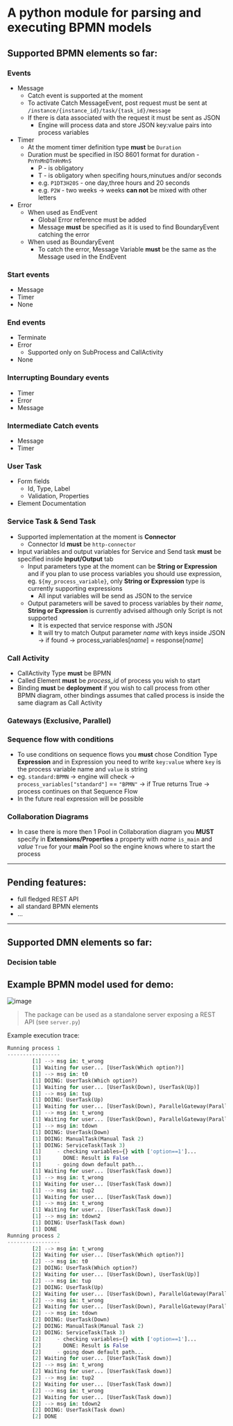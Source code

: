 # A python module for parsing and executing BPMN models

## Supported BPMN elements so far:

### Events
- Message 
    - Catch event is supported at the moment
    - To activate Catch MessageEvent, post request must be sent at `/instance/{instance_id}/task/{task_id}/message`
    - If there is data associated with the request it must be sent as JSON 
        - Engine will process data and store JSON key:value pairs into process variables
- Timer
    - At the moment timer definition type **must** be `Duration`
    - Duration must be specified in ISO 8601 format for duration - `PnYnMnDTnHnMnS`
        - P - is obligatory
        - T - is obligatory when specifing hours,minutues and/or seconds
        - e.g. `P1DT3H20S` - one day,three hours and 20 seconds
        - e.g. `P2W` - two weeks -> weeks **can not** be mixed with other letters
- Error
    - When used as EndEvent 
        - Global Error reference must be added 
        - Message **must** be specified as it is used to find BoundaryEvent catching the error
    - When used as BoundaryEvent
        - To catch the error, Message Variable **must** be the same as the Message used in the EndEvent

### Start events
- Message
- Timer
- None

### End events
- Terminate
- Error
    - Supported only on SubProcess and CallActivity
- None

### Interrupting Boundary events
- Timer
- Error 
- Message

### Intermediate Catch events
- Message
- Timer

### User Task
- Form fields
    - Id, Type, Label
    - Validation, Properties
- Element Documentation 

### Service Task & Send Task
- Supported implementation at the moment is **Connector**
    - Connector Id **must** be `http-connector`
- Input variables and output variables for Service and Send task **must** be specified inside **Input/Output** tab
    - Input parameters type at the moment can be **String or Expression** and if you plan to use process variables you should use expression, eg. `${my_process_variable}`, only **String or Expression** type is currently supporting expressions
        - All input variables will be send as JSON to the service  
    - Output parameters will be saved to process variables by their _name_, **String or Expression** is currently advised although only Script is not supported 
        - It is expected that service response with JSON
        - It will try to match Output parameter _name_ with keys inside JSON -> if found -> process_variables\[_name_] = response\[_name_]

### Call Activity
- CallActivity Type **must** be BPMN
- Called Element **must** be *process_id* of process you wish to start
- Binding **must** be **deployment** if you wish to call process from other BPMN diagram, other bindings assumes that called process is inside the same diagram as Call Activity

### Gateways (Exclusive, Parallel)

### Sequence flow with conditions
- To use conditions on sequence flows you **must** chose Condition Type **Expression** and in Expression you need to write `key:value` where `key` is the process variable name and `value` is string
- eg. `standard:BPMN` -> engine will check -> `process_variables["standard"]` == `"BPMN"` -> if True returns True -> process continues on that Sequence Flow
- In the future real expression will be possible 

### Collaboration Diagrams
- In case there is more then 1 Pool in Collaboration diagram you **MUST** specify in **Extensions/Properties** a property with _name_ `is_main` and _value_ `True` for your **main** Pool so the engine knows where to start the process

---

## Pending features:
-   full fledged REST API
-   all standard BPMN elements
-   ...

---

## Supported DMN elements so far:
### Decision table


## Example BPMN model used for demo:
![image](https://user-images.githubusercontent.com/714889/114159824-81c65d80-9926-11eb-8b74-6d5dd9bb82ea.png)

> The package can be used as a standalone server exposing a REST API (see `server.py`)

Example execution trace:

```python
Running process 1
-----------------
        [1] --> msg in: t_wrong
        [1] Waiting for user... [UserTask(Which option?)]
        [1] --> msg in: t0
        [1] DOING: UserTask(Which option?)
        [1] Waiting for user... [UserTask(Down), UserTask(Up)]
        [1] --> msg in: tup
        [1] DOING: UserTask(Up)
        [1] Waiting for user... [UserTask(Down), ParallelGateway(ParallelGateway_0vffee4)]
        [1] --> msg in: t_wrong
        [1] Waiting for user... [UserTask(Down), ParallelGateway(ParallelGateway_0vffee4)]
        [1] --> msg in: tdown
        [1] DOING: UserTask(Down)
        [1] DOING: ManualTask(Manual Task 2)
        [1] DOING: ServiceTask(Task 3)
        [1]     - checking variables={} with ['option==1']...
        [1]       DONE: Result is False
        [1]     - going down default path...
        [1] Waiting for user... [UserTask(Task down)]
        [1] --> msg in: t_wrong
        [1] Waiting for user... [UserTask(Task down)]
        [1] --> msg in: tup2
        [1] Waiting for user... [UserTask(Task down)]
        [1] --> msg in: t_wrong
        [1] Waiting for user... [UserTask(Task down)]
        [1] --> msg in: tdown2
        [1] DOING: UserTask(Task down)
        [1] DONE
Running process 2
-----------------
        [2] --> msg in: t_wrong
        [2] Waiting for user... [UserTask(Which option?)]
        [2] --> msg in: t0
        [2] DOING: UserTask(Which option?)
        [2] Waiting for user... [UserTask(Down), UserTask(Up)]
        [2] --> msg in: tup
        [2] DOING: UserTask(Up)
        [2] Waiting for user... [UserTask(Down), ParallelGateway(ParallelGateway_0vffee4)]
        [2] --> msg in: t_wrong
        [2] Waiting for user... [UserTask(Down), ParallelGateway(ParallelGateway_0vffee4)]
        [2] --> msg in: tdown
        [2] DOING: UserTask(Down)
        [2] DOING: ManualTask(Manual Task 2)
        [2] DOING: ServiceTask(Task 3)
        [2]     - checking variables={} with ['option==1']...
        [2]       DONE: Result is False
        [2]     - going down default path...
        [2] Waiting for user... [UserTask(Task down)]
        [2] --> msg in: t_wrong
        [2] Waiting for user... [UserTask(Task down)]
        [2] --> msg in: tup2
        [2] Waiting for user... [UserTask(Task down)]
        [2] --> msg in: t_wrong
        [2] Waiting for user... [UserTask(Task down)]
        [2] --> msg in: tdown2
        [2] DOING: UserTask(Task down)
        [2] DONE
```

